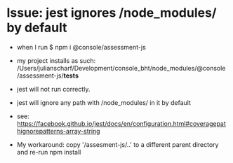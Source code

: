 # Issue: jest ignores /node_modules/ by default

- when I run $ npm i @console/assessment-js
- my project installs as such:
/Users/julianscharf/Development/console_bht/node_modules/@console/assessment-js/__tests__

- jest will not run correctly.
- jest will ignore any path with /node_modules/ in it by default
- see: https://facebook.github.io/jest/docs/en/configuration.html#coveragepathignorepatterns-array-string

- My workaround: copy '/assesment-js/..' to a different parent directory and re-run npm install

